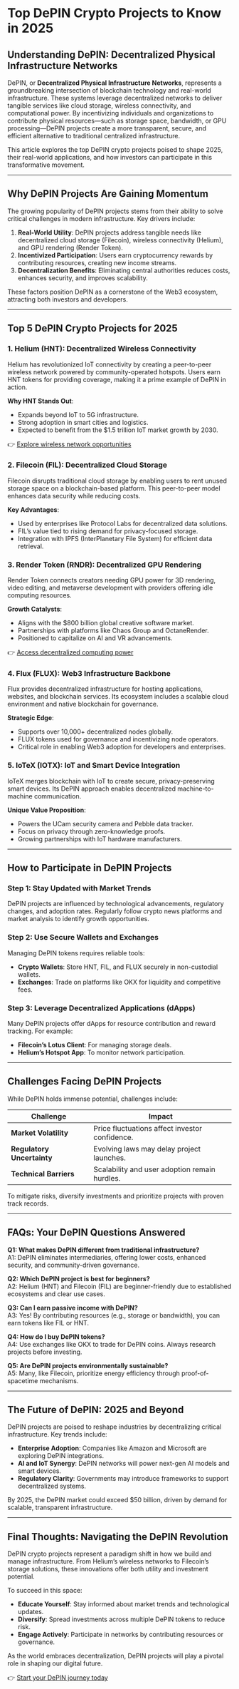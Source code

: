 # Top DePIN Crypto Projects to Know in 2025

## Understanding DePIN: Decentralized Physical Infrastructure Networks  

DePIN, or **Decentralized Physical Infrastructure Networks**, represents a groundbreaking intersection of blockchain technology and real-world infrastructure. These systems leverage decentralized networks to deliver tangible services like cloud storage, wireless connectivity, and computational power. By incentivizing individuals and organizations to contribute physical resources—such as storage space, bandwidth, or GPU processing—DePIN projects create a more transparent, secure, and efficient alternative to traditional centralized infrastructure.  

This article explores the top DePIN crypto projects poised to shape 2025, their real-world applications, and how investors can participate in this transformative movement.

---

## Why DePIN Projects Are Gaining Momentum  

The growing popularity of DePIN projects stems from their ability to solve critical challenges in modern infrastructure. Key drivers include:  

1. **Real-World Utility**: DePIN projects address tangible needs like decentralized cloud storage (Filecoin), wireless connectivity (Helium), and GPU rendering (Render Token).  
2. **Incentivized Participation**: Users earn cryptocurrency rewards by contributing resources, creating new income streams.  
3. **Decentralization Benefits**: Eliminating central authorities reduces costs, enhances security, and improves scalability.  

These factors position DePIN as a cornerstone of the Web3 ecosystem, attracting both investors and developers.

---

## Top 5 DePIN Crypto Projects for 2025  

### 1. **Helium (HNT): Decentralized Wireless Connectivity**  

Helium has revolutionized IoT connectivity by creating a peer-to-peer wireless network powered by community-operated hotspots. Users earn HNT tokens for providing coverage, making it a prime example of DePIN in action.  

**Why HNT Stands Out**:  
- Expands beyond IoT to 5G infrastructure.  
- Strong adoption in smart cities and logistics.  
- Expected to benefit from the $1.5 trillion IoT market growth by 2030.  

👉 [Explore wireless network opportunities](https://bit.ly/okx-bonus)  

### 2. **Filecoin (FIL): Decentralized Cloud Storage**  

Filecoin disrupts traditional cloud storage by enabling users to rent unused storage space on a blockchain-based platform. This peer-to-peer model enhances data security while reducing costs.  

**Key Advantages**:  
- Used by enterprises like Protocol Labs for decentralized data solutions.  
- FIL’s value tied to rising demand for privacy-focused storage.  
- Integration with IPFS (InterPlanetary File System) for efficient data retrieval.  

### 3. **Render Token (RNDR): Decentralized GPU Rendering**  

Render Token connects creators needing GPU power for 3D rendering, video editing, and metaverse development with providers offering idle computing resources.  

**Growth Catalysts**:  
- Aligns with the $800 billion global creative software market.  
- Partnerships with platforms like Chaos Group and OctaneRender.  
- Positioned to capitalize on AI and VR advancements.  

👉 [Access decentralized computing power](https://bit.ly/okx-bonus)  

### 4. **Flux (FLUX): Web3 Infrastructure Backbone**  

Flux provides decentralized infrastructure for hosting applications, websites, and blockchain services. Its ecosystem includes a scalable cloud environment and native blockchain for governance.  

**Strategic Edge**:  
- Supports over 10,000+ decentralized nodes globally.  
- FLUX tokens used for governance and incentivizing node operators.  
- Critical role in enabling Web3 adoption for developers and enterprises.  

### 5. **IoTeX (IOTX): IoT and Smart Device Integration**  

IoTeX merges blockchain with IoT to create secure, privacy-preserving smart devices. Its DePIN approach enables decentralized machine-to-machine communication.  

**Unique Value Proposition**:  
- Powers the UCam security camera and Pebble data tracker.  
- Focus on privacy through zero-knowledge proofs.  
- Growing partnerships with IoT hardware manufacturers.  

---

## How to Participate in DePIN Projects  

### Step 1: Stay Updated with Market Trends  

DePIN projects are influenced by technological advancements, regulatory changes, and adoption rates. Regularly follow crypto news platforms and market analysis to identify growth opportunities.  

### Step 2: Use Secure Wallets and Exchanges  

Managing DePIN tokens requires reliable tools:  
- **Crypto Wallets**: Store HNT, FIL, and FLUX securely in non-custodial wallets.  
- **Exchanges**: Trade on platforms like OKX for liquidity and competitive fees.  

### Step 3: Leverage Decentralized Applications (dApps)  

Many DePIN projects offer dApps for resource contribution and reward tracking. For example:  
- **Filecoin’s Lotus Client**: For managing storage deals.  
- **Helium’s Hotspot App**: To monitor network participation.  

---

## Challenges Facing DePIN Projects  

While DePIN holds immense potential, challenges include:  

| **Challenge**               | **Impact**                              |  
|-----------------------------|------------------------------------------|  
| **Market Volatility**       | Price fluctuations affect investor confidence. |  
| **Regulatory Uncertainty**  | Evolving laws may delay project launches. |  
| **Technical Barriers**      | Scalability and user adoption remain hurdles. |  

To mitigate risks, diversify investments and prioritize projects with proven track records.

---

## FAQs: Your DePIN Questions Answered  

**Q1: What makes DePIN different from traditional infrastructure?**  
A1: DePIN eliminates intermediaries, offering lower costs, enhanced security, and community-driven governance.  

**Q2: Which DePIN project is best for beginners?**  
A2: Helium (HNT) and Filecoin (FIL) are beginner-friendly due to established ecosystems and clear use cases.  

**Q3: Can I earn passive income with DePIN?**  
A3: Yes! By contributing resources (e.g., storage or bandwidth), you can earn tokens like FIL or HNT.  

**Q4: How do I buy DePIN tokens?**  
A4: Use exchanges like OKX to trade for DePIN coins. Always research projects before investing.  

**Q5: Are DePIN projects environmentally sustainable?**  
A5: Many, like Filecoin, prioritize energy efficiency through proof-of-spacetime mechanisms.  

---

## The Future of DePIN: 2025 and Beyond  

DePIN projects are poised to reshape industries by decentralizing critical infrastructure. Key trends include:  
- **Enterprise Adoption**: Companies like Amazon and Microsoft are exploring DePIN integrations.  
- **AI and IoT Synergy**: DePIN networks will power next-gen AI models and smart devices.  
- **Regulatory Clarity**: Governments may introduce frameworks to support decentralized systems.  

By 2025, the DePIN market could exceed $50 billion, driven by demand for scalable, transparent infrastructure.

---

## Final Thoughts: Navigating the DePIN Revolution  

DePIN crypto projects represent a paradigm shift in how we build and manage infrastructure. From Helium’s wireless networks to Filecoin’s storage solutions, these innovations offer both utility and investment potential.  

To succeed in this space:  
- **Educate Yourself**: Stay informed about market trends and technological updates.  
- **Diversify**: Spread investments across multiple DePIN tokens to reduce risk.  
- **Engage Actively**: Participate in networks by contributing resources or governance.  

As the world embraces decentralization, DePIN projects will play a pivotal role in shaping our digital future.  

👉 [Start your DePIN journey today](https://bit.ly/okx-bonus)